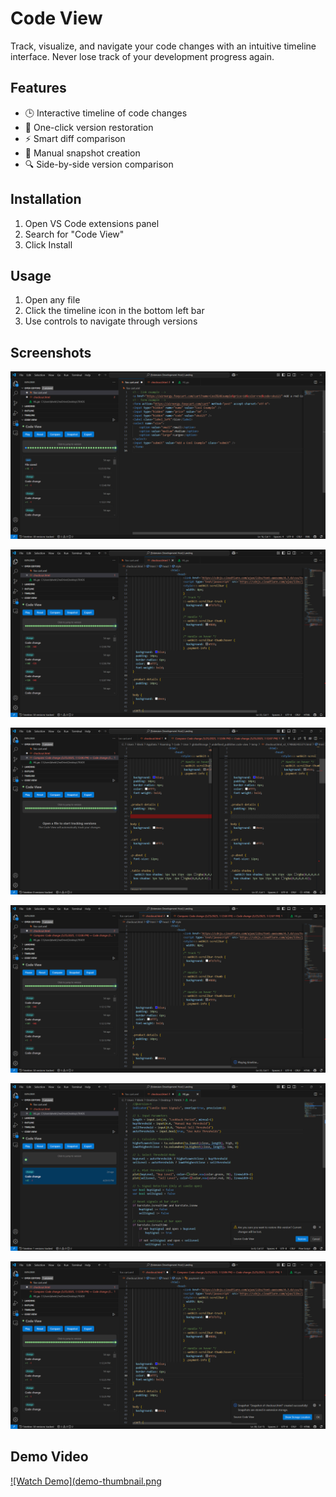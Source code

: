 # Code View
Track, visualize, and navigate your code changes with an intuitive timeline interface. Never lose track of your development progress again.

## Features
- 🕒 Interactive timeline of code changes
- 🔄 One-click version restoration
- ⚡ Smart diff comparison
- 📸 Manual snapshot creation
- 🔍 Side-by-side version comparison


## Installation
1. Open VS Code extensions panel
2. Search for "Code View"
3. Click Install

## Usage
1. Open any file
2. Click the timeline icon in the bottom left bar
3. Use controls to navigate through versions

## Screenshots

![Home](Home.png)

![Start](Start.png)

![Compare](Compare.png)

![Play](Play.png)

![Restore](Restore.png)

![Snapshot](Snapshot.png)

## Demo Video

[![Watch Demo](demo-thumbnail.png](https://www.loom.com/share/caad3650fd32409a9afd6588055a1ca7)

